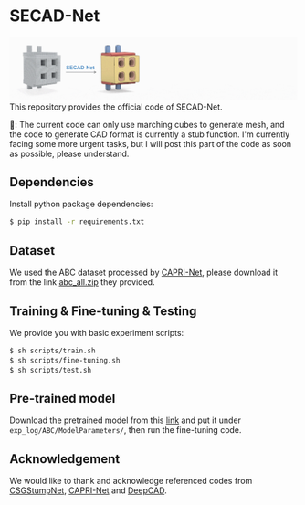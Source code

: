 # SECAD-Net
![teaser](https://github.com/BunnySoCrazy/SECAD-Net/blob/main/assets/teaser_github.gif)
This repository provides the official code of SECAD-Net.

📢: The current code can only use marching cubes to generate mesh, and the code to generate CAD format is currently a stub function. I'm currently facing some more urgent tasks, but I will post this part of the code as soon as possible, please understand.

## Dependencies

Install python package dependencies:

```bash
$ pip install -r requirements.txt
```


## Dataset

We used the ABC dataset processed by [CAPRI-Net](https://github.com/FENGGENYU/CAPRI-Net), please download it from the link [abc_all.zip](https://drive.google.com/file/d/1DqyZw8zpCiEJMSYp6J6IocMB_IYMwYL1/view) they provided.

## Training & Fine-tuning & Testing

We provide you with basic experiment scripts:

```bash
$ sh scripts/train.sh
$ sh scripts/fine-tuning.sh
$ sh scripts/test.sh
```

## Pre-trained model

Download the pretrained model from this [link](https://drive.google.com/file/d/1uP-AoCqAMOQ9Q2W4fwk0iN5sGCY6UC4x/view?usp=share_link) and put it under `exp_log/ABC/ModelParameters/`, then run the fine-tuning code.

## Acknowledgement

We would like to thank and acknowledge referenced codes from [CSGStumpNet](https://github.com/kimren227/CSGStumpNet), [CAPRI-Net](https://github.com/FENGGENYU/CAPRI-Net) and [DeepCAD](https://github.com/ChrisWu1997/DeepCAD).
